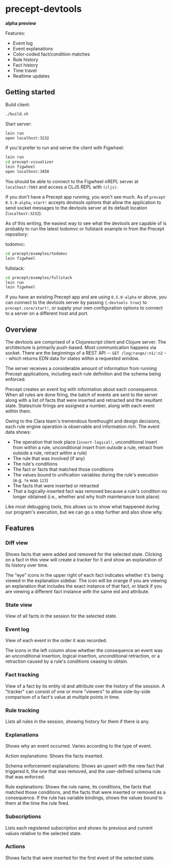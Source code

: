 # precept-devtools
**alpha preview**

Features:

- Event log
- Event explanations
- Color-coded fact/condition matches
- Rule history
- Fact history
- Time travel
- Realtime updates

## Getting started

Build client:
```bash
./build.sh
```

Start server:
```bash
lein run
open localhost:3232
```

If you'd prefer to run and serve the client with Figwheel:
```bash
lein run
cd precept-visualizer
lein figwheel
open localhost:3450
```
You should be able to connect to the Figwheel nREPL server at `localhost:7003` and 
access a CLJS REPL with `(cljs)`.

If you don't have a Precept app running, you won't see much. As of `precept 0.5.0-alpha`, 
`start!` accepts devtools options that allow the application to send socket messages 
to the devtools server at its default location (`localhost:3232`).

As of this writing, the easiest way to see what the devtools are capable of is probably to 
run the latest todomvc or fullstack example in from the Precept repository:

todomvc:
```bash
cd precept/examples/todomvc
lein figwheel
```

fullstack:
```bash
cd precept/examples/fullstack
lein run
lein figwheel
```

If you have an existing Precept app and are using `0.5.0-alpha` or above, you can connect to 
the devtools server by passing `{:devtools true}` to `precept.core/start!`, or supply your own 
configuration options to connect to a server on a different host and port.


## Overview
The devtools are comprised of a Clojurescript client and Clojure server. The architecture is primarily push-based. Most communication happens via socket. 
There are the beginnings of a REST API -- `GET /log/range/:n1/:n2` -- which returns EDN data for states within a requested window.

The server receives a considerable amount of information from running Precept applications, including each rule definition and the schema being enforced. 

Precept creates an event log with information about each consequence. When all rules are done firing,
the batch of events are sent to the server along with a list of facts that were inserted and retracted and the resultant state. States/rule firings are assigned a number, along with 
each event within them.

Owing to the Clara team's tremendous forethought and design decisions, each rule engine operation is observable and information rich. 
The event data shows:

- The operation that took place  (`insert-logical!`, unconditional insert from within a rule, unconditional insert from outside a rule, retract from outside a rule, retract within a rule)
- The rule that was involved (if any)
- The rule's conditions
- The fact or facts that matched those conditions
- The values bound to unification variables during the rule's execution (e.g. `?e` was `123`)
- The facts that were inserted or retracted
- That a logically-inserted fact was removed because a rule's condition no longer obtained (i.e., whether and why truth maintenance took place)

Like most debugging tools, this allows us to show what happened during our program's execution, but we can go a step further and also show why.


## Features

### Diff view
Shows facts that were added and removed for the selected state. Clicking on a fact in this view will create a tracker for it and show an explanation of its history over time.

The "eye" icons in the upper right of each fact indicates whether it's being viewed in the explanation sidebar. The icon will be orange if you are viewing an explanation 
that includes the exact instance of that fact, or black if you are viewing a different fact instance with the same eid and attribute.

### State view
View of all facts in the session for the selected state.

### Event log
View of each event in the order it was recorded.

The icons in the left column show whether the consequence an event was an unconditional insertion, logical insertion, unconditional retraction, or a retraction caused by 
a rule's conditions ceasing to obtain.


### Fact tracking
View of a fact by its entity id and attribute over the history of the session. A "tracker" can consist of one or more "viewers" to allow side-by-side comparison of a fact's value 
at multiple points in time.

### Rule tracking
Lists all rules in the session, showing history for them if there is any.

### Explanations
Shows why an event occurred. Varies according to the type of event.

Action explanations: Shows the facts inserted.

Schema enforcement explanations: Shows an upsert with the new fact that triggered it, the one that was removed, and the user-defined schema rule that was enforced.

Rule explanations: Shows the rule name, its conditions, the facts that matched those conditions, and the facts that were inserted or removed as a consequence. 
If the rule has variable bindings, shows the values bound to them at the time the rule fired.

### Subscriptions
Lists each registered subscription and shows its previous and current values relative to the selected state.

### Actions
Shows facts that were inserted for the first event of the selected state.
